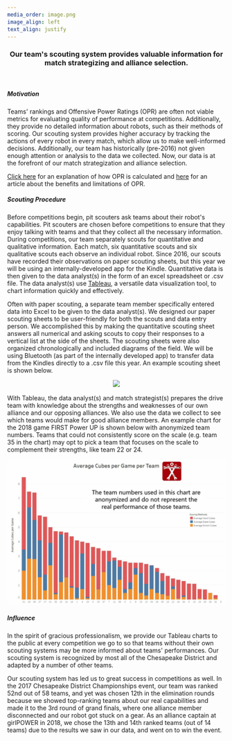 ```yaml
---
media_order: image.png
image_align: left
text_align: justify
---
```


<div align="center"><h3>
    Our team's scouting system provides valuable information for match strategizing and alliance selection.
    </h3></div>
<br>

##### Motivation
Teams' rankings and Offensive Power Ratings (OPR) are often not viable metrics for evaluating quality of performance at competitions. Additionally, they provide no detailed information about robots, such as their methods of scoring. Our scouting system provides higher accuracy by tracking the actions of every robot in every match, which allow us to make well-informed decisions. Additionally, our team has historically (pre-2016) not given enough attention or analysis to the data we collected. Now, our data is at the forefront of our match strategization and alliance selection. 

[Click here](https://blog.thebluealliance.com/2017/10/05/the-math-behind-opr-an-introduction/) for an explanation of how OPR is calculated and [here](https://blog.thebluealliance.com/2017/11/06/opr-you-basic-frc-strategy/) for an article about the benefits and limitations of OPR. 

##### Scouting Procedure
Before competitions begin, pit scouters ask teams about their robot's capabilities. Pit scouters are chosen before competitions to ensure that they enjoy talking with teams and that they collect all the necessary information. During competitions, our team separately scouts for quantitative and qualitative information. Each match, six quantitative scouts and six qualitative scouts each observe an individual robot. Since 2016, our scouts have recorded their observations on paper scouting sheets, but this year we will be using an internally-developed app for the Kindle. Quantitative data is then given to the data analyst(s) in the form of an excel spreadsheet or .csv file. The data analyst(s) use [Tableau](https://www.tableau.com/), a versatile data visualization tool, to chart information quickly and effectively.
 
Often with paper scouting, a separate team member specifically entered data into Excel to be given to the data analyst(s). We designed our paper scouting sheets to be user-friendly for both the scouts and data entry person. We accomplished this by making the quantitative scouting sheet answers all numerical and asking scouts to copy their responses to a vertical list at the side of the sheets. The scouting sheets were also organized chronologically and included diagrams of the field. We will be using Bluetooth (as part of the internally developed app) to transfer data from the Kindles directly to a .csv file this year. An example scouting sheet is shown below.

<div align="center"><img src="/images/scoutingSheet2017.png"></div>

With Tableau, the data analyst(s) and match strategist(s) prepares the drive team with knowledge about the strengths and weaknesses of our own alliance and our opposing alliances. We also use the data we collect to see which teams would make for good alliance members. An example chart for the 2018 game FIRST Power UP is shown below with anonymized team numbers. Teams that could not consistently score on the scale (e.g. team 35 in the chart) may opt to pick a team that focuses on the scale to complement their strengths, like team 22 or 24.

![](/user/images/websiteExampleGraph.jpg)

##### Influence
In the spirit of gracious professionalism, we provide our Tableau charts to the public at every competition we go to so that teams without their own scouting systems may be more informed about teams' performances. Our scouting system is recognized by most all of the Chesapeake District and adapted by a number of other teams. 

Our scouting system has led us to great success in competitions as well. In the 2017 Chesapeake District Championships event, our team was ranked 52nd out of 58 teams, and yet was chosen 12th in the elimination rounds because we showed top-ranking teams about our real capabilities and made it to the 3rd round of grand finals, where one alliance member disconnected and our robot got stuck on a gear. As an alliance captain at girlPOWER in 2018, we chose the 13th and 14th ranked teams (out of 14 teams) due to the results we saw in our data, and went on to win the event.